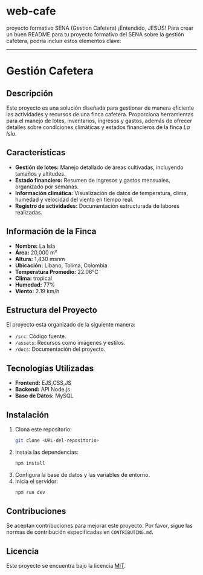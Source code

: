# web-cafe
proyecto formativo SENA (Gestion Cafetera)
¡Entendido, JESÚS! Para crear un buen README para tu proyecto formativo del SENA sobre la gestión cafetera, podría incluir estos elementos clave:

---

# Gestión Cafetera

## Descripción

Este proyecto es una solución diseñada para gestionar de manera eficiente las actividades y recursos de una finca cafetera. Proporciona herramientas para el manejo de lotes, inventarios, ingresos y gastos, además de ofrecer detalles sobre condiciones climáticas y estados financieros de la finca *La Isla*.

## Características

- **Gestión de lotes:** Manejo detallado de áreas cultivadas, incluyendo tamaños y altitudes.
- **Estado financiero:** Resumen de ingresos y gastos mensuales, organizado por semanas.
- **Información climática:** Visualización de datos de temperatura, clima, humedad y velocidad del viento en tiempo real.
- **Registro de actividades:** Documentación estructurada de labores realizadas.

## Información de la Finca

- **Nombre:** La Isla  
- **Área:** 20,000 m²  
- **Altura:** 1,430 msnm  
- **Ubicación:** Líbano, Tolima, Colombia  
- **Temperatura Promedio:** 22.06°C  
- **Clima:** tropical  
- **Humedad:** 77%  
- **Viento:** 2.19 km/h  

## Estructura del Proyecto

El proyecto está organizado de la siguiente manera:
- `/src`: Código fuente.
- `/assets`: Recursos como imágenes y estilos.
- `/docs`: Documentación del proyecto.

## Tecnologías Utilizadas

- **Frontend:** EJS,CSS,JS  
- **Backend:** API Node.js  
- **Base de Datos:** MySQL  

## Instalación

1. Clona este repositorio:  
   ```bash
   git clone <URL-del-repositorio>
   ```
2. Instala las dependencias:  
   ```bash
   npm install
   ```
3. Configura la base de datos y las variables de entorno.  
4. Inicia el servidor:  
   ```bash
   npm run dev
   ```

## Contribuciones

Se aceptan contribuciones para mejorar este proyecto. Por favor, sigue las normas de contribución especificadas en `CONTRIBUTING.md`.

## Licencia

Este proyecto se encuentra bajo la licencia [MIT](LICENSE).

